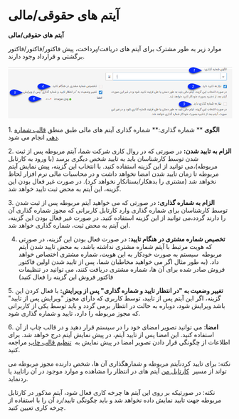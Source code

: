 # آیتم های حقوقی/مالی    

**آیتم های حقوقی/مالی**

موارد زیر به طور مشترک برای آیتم های دریافت/پرداخت، پیش فاکتور/فاکتور/فاکتور برگشتی و قرارداد وجود دارند.

![](Itemscommonsetting3.png)

1\. **الگوی** ** شماره گذاری:** شماره گذاری آیتم های مالی طبق منطق [قالب شماره دهی](../../TotalSetting/NumberingTemplate.md) انجام می شود.

2\. **الزام به تایید شدن:** در صورتی که در روال کاری شرکت شما، آیتم مربوطه پس از ثبت شدن توسط کارشناسان باید به تایید شخص دیگری برسد (با ورود به کارتابل مربوطه)،می توانید از این  گزینه استفاده کنید. با انتخاب این گزینه، پیش نمایش آیتم مربوطه تا زمان تایید  شدن امضا نخواهد داشت و در محاسبات مالی نرم افزار لحاظ نخواهد شد (مشتری را بدهکار/بستانکار نخواهد کرد). در صورت غیر فعال بودن این گزینه، این آیتم به محض ثبت تایید خواهد شد.

3\. **الزام به شماره گذاری:** در صورتی که می خواهید آیتم مربوطه پس از ثبت شدن توسط کارشناسان برای شماره گذاری وارد کارتابل کاربرانی که مجوز شماره گذاری آن را دارند گردد،می توانید از این  گزینه استفاده کنید. در صورت غیر فعال بودن این گزینه، این آیتم به محض ثبت، شماره گذاری خواهد شد.

4. **تخصیص شماره مشتری در هنگام تایید:** در صورت فعال بودن این گزینه، در صورتی که هویت مرتبط با آیتم شماره مشتری نداشته باشد، به محض تایید شدن آیتم مربوطه  سیستم به صورت خودکار به این هویت، شماره مشتری اختصاص خواهد داد. (به طور مثال اگر می خواهید مخاطبان شما، پس از تایید شدن اولین فاکتور فروش صادر شده برای آن ها، شماره مشتری دریافت کنند، می توانید در تنظیمات فاکتور فروش این گزینه را فعال کنید)

5\. **تغییر وضعیت به "در انتظار تایید و شماره گذاری" پس از ویرایش:** با فعال کردن این گزینه، اگر این آیتم پس از تایید، توسط کاربری که دارای مجوز "ویرایش پس از تایید" باشد ویرایش شود، دوباره به حالت در انتظار برمی گردد و باید توسط یکی از کاربرانی که مجوز مربوطه را دارد، تایید و شماره گذاری شود. 

6\. **امضا:** می توانید تصویر امضای خود را در سیستم قرار دهید و در قالب چاپ از آن استفاده کنید. این امضا پس از تایید آیتم، در پیش نمایش آیتم درج خواهد شد. برای اطلاعات از چگونگی قرار دادن تصویر امضا در پیش نمایش به  [تنظیم قالب چاپ](printpreviewdesign.md) مراجعه کنید.

نکته: برای تایید کردنآیتم مربوطه و شمارهگذاری آن ها، شخص دارنده مجوز مربوطه می تواند از مسیر  [کارتابل من](../../../Home/Home/CourseOfPresentation.md) آیتم های در انتظار را مشاهده و موارد موجود در آن راتایید یا ردنماید.

نکته: در صورتیکه بر روی این آیتم ها چرخه کاری فعال شود، آیتم مذکور در کارتابل مربوطه جهت تایید نمایش داده نخواهد شد و باید چگونگی تایید/رد آن را با استفاده از چرخه کاری تعیین کنید.